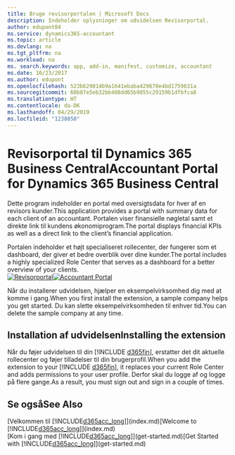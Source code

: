 ```yaml
---
title: Bruge revisorportalen | Microsoft Docs
description: Indeholder oplysninger om udvidelsen Revisorportal.
author: edupont04
ms.service: dynamics365-accountant
ms.topic: article
ms.devlang: na
ms.tgt_pltfrm: na
ms.workload: na
ms. search.keywords: app, add-in, manifest, customize, accountant
ms.date: 10/23/2017
ms.author: edupont
ms.openlocfilehash: 523b629014b9a1641ebaba429678e4bd1759631a
ms.sourcegitcommit: 60b87e5eb32bb408dd65b9855c29159b1dfbfca8
ms.translationtype: HT
ms.contentlocale: da-DK
ms.lasthandoff: 04/29/2019
ms.locfileid: "1238850"
---
```

# <a name="accountant-portal-for-dynamics-365-business-central"></a><span data-ttu-id="74471-103">Revisorportal til Dynamics 365 Business Central</span><span class="sxs-lookup"><span data-stu-id="74471-103">Accountant Portal for Dynamics 365 Business Central</span></span>
<span data-ttu-id="74471-104">Dette program indeholder en portal med oversigtsdata for hver af en revisors kunder.</span><span class="sxs-lookup"><span data-stu-id="74471-104">This application provides a portal with summary data for each client of an accountant.</span></span> <span data-ttu-id="74471-105">Portalen viser finansielle nøgletal samt et direkte link til kundens økonomiprogram.</span><span class="sxs-lookup"><span data-stu-id="74471-105">The portal displays financial KPIs as well as a direct link to the client’s financial application.</span></span>  

<span data-ttu-id="74471-106">Portalen indeholder et højt specialiseret rollecenter, der fungerer som et dashboard, der giver et bedre overblik over dine kunder.</span><span class="sxs-lookup"><span data-stu-id="74471-106">The portal includes a highly specialized Role Center that serves as a dashboard for a better overview of your clients.</span></span>  
<span data-ttu-id="74471-107">[![Revisorportal](./media/accountant-get-started/accountant-dashboard.png)](https://go.microsoft.com/fwlink/?linkid=851257)</span><span class="sxs-lookup"><span data-stu-id="74471-107">[![Accountant Portal](./media/accountant-get-started/accountant-dashboard.png)](https://go.microsoft.com/fwlink/?linkid=851257)</span></span>

<span data-ttu-id="74471-108">Når du installerer udvidelsen, hjælper en eksempelvirksomhed dig med at komme i gang.</span><span class="sxs-lookup"><span data-stu-id="74471-108">When you first install the extension, a sample company helps you get started.</span></span> <span data-ttu-id="74471-109">Du kan slette eksempelvirksomheden til enhver tid.</span><span class="sxs-lookup"><span data-stu-id="74471-109">You can delete the sample company at any time.</span></span>  

## <a name="installing-the-extension"></a><span data-ttu-id="74471-110">Installation af udvidelsen</span><span class="sxs-lookup"><span data-stu-id="74471-110">Installing the extension</span></span>
<span data-ttu-id="74471-111">Når du føjer udvidelsen til din [!INCLUDE [d365fin](includes/d365fin_md.md)], erstatter det dit aktuelle rollecenter og føjer tilladelser til din brugerprofil.</span><span class="sxs-lookup"><span data-stu-id="74471-111">When you add the extension to your [!INCLUDE [d365fin](includes/d365fin_md.md)], it replaces your current Role Center and adds permissions to your user profile.</span></span> <span data-ttu-id="74471-112">Derfor skal du logge af og logge på flere gange.</span><span class="sxs-lookup"><span data-stu-id="74471-112">As a result, you must sign out and sign in a couple of times.</span></span>  

## <a name="see-also"></a><span data-ttu-id="74471-113">Se også</span><span class="sxs-lookup"><span data-stu-id="74471-113">See Also</span></span>
<span data-ttu-id="74471-114">[Velkommen til [!INCLUDE[d365acc_long](includes/d365acc_long_md.md)]](index.md)</span><span class="sxs-lookup"><span data-stu-id="74471-114">[Welcome to [!INCLUDE[d365acc_long](includes/d365acc_long_md.md)]](index.md)</span></span>  
<span data-ttu-id="74471-115">[Kom i gang med [!INCLUDE[d365acc_long](includes/d365acc_long_md.md)]](get-started.md)</span><span class="sxs-lookup"><span data-stu-id="74471-115">[Get Started with [!INCLUDE[d365acc_long](includes/d365acc_long_md.md)]](get-started.md)</span></span>  
